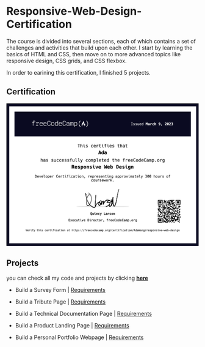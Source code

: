 # Responsive-Web-Design-Certification
The course is divided into several sections, each of which contains a set of challenges and activities that build upon each other. I start by learning the basics of HTML and CSS, then move on to more advanced topics like responsive design, CSS grids, and CSS flexbox.

In order to earining this certification, I finished 5 projects. 

## Certification
![This is an image](certification.png)


## Projects
you can check all my code and projects by clicking [**here**](https://www.freecodecamp.org/certification/AdaWang/responsive-web-design)

- Build a Survey Form | [Requirements](https://www.freecodecamp.org/learn/2022/responsive-web-design/build-a-survey-form-project/build-a-survey-form)

- Build a Tribute Page | [Requirements](https://www.freecodecamp.org/learn/2022/responsive-web-design/build-a-tribute-page-project/build-a-tribute-page)

- Build a Technical Documentation Page | [Requirements](https://www.freecodecamp.org/learn/2022/responsive-web-design/build-a-technical-documentation-page-project/build-a-technical-documentation-page)

- Build a Product Landing Page | [Requirements](https://www.freecodecamp.org/learn/2022/responsive-web-design/build-a-product-landing-page-project/build-a-product-landing-page)

- Build a Personal Portfolio Webpage | [Requirements](https://www.freecodecamp.org/learn/2022/responsive-web-design/build-a-personal-portfolio-webpage-project/build-a-personal-portfolio-webpage)
